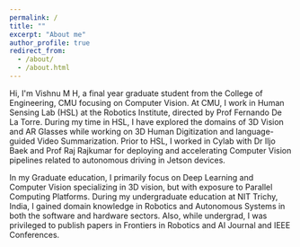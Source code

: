 ```yaml
---
permalink: /
title: ""
excerpt: "About me"
author_profile: true
redirect_from: 
  - /about/
  - /about.html
---
```


Hi, I'm Vishnu M H, a final year graduate student from the College of Engineering, CMU focusing on Computer Vision. At CMU, I work in Human Sensing Lab (HSL) at the Robotics Institute, directed by Prof Fernando De La Torre. During my time in HSL, I have explored the domains of 3D Vision and AR Glasses while working on 3D Human Digitization and language-guided Video Summarization. Prior to HSL, I worked in Cylab with Dr Iljo Baek and Prof Raj Rajkumar for deploying and accelerating Computer Vision pipelines related to autonomous driving in Jetson devices.

In my Graduate education, I primarily focus on Deep Learning and Computer Vision specializing in 3D vision, but with exposure to Parallel Computing Platforms. During my undergraduate education at NIT Trichy, India, I gained domain knowledge in Robotics and Autonomous Systems in both the software and hardware sectors. Also, while undergrad, I was privileged to publish papers in Frontiers in Robotics and AI Journal and IEEE Conferences.


